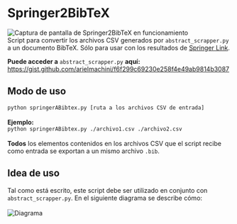 # Springer2BibTeX
![Captura de pantalla de Springer2BibTeX en funcionamiento](https://i.imgur.com/pWs4HP0.png "Springer2BibTeX en funcionamiento")\
Script para convertir los archivos CSV generados por `abstract_scrapper.py` a un documento BibTeX. Sólo para usar con los resultados de [Springer Link](https://link.springer.com).

**Puede acceder a** `abstract_scrapper.py` **aquí:**\
https://gist.github.com/arielmachini/f6f299c69230e258f4e49ab9814b3087

## Modo de uso
`python springerABibtex.py [ruta a los archivos CSV de entrada]`<br/>\
**Ejemplo:**\
`python springerABibtex.py ./archivo1.csv ./archivo2.csv`<br/>\
**Todos** los elementos contenidos en los archivos CSV que el script recibe como entrada se exportan a un mismo archivo `.bib`.

## Idea de uso
Tal como está escrito, este script debe ser utilizado en conjunto con `abstract_scrapper.py`. En el siguiente diagrama se describe cómo:<br/>\
![Diagrama](https://i.imgur.com/7TVoFB7.png "Diagrama")
